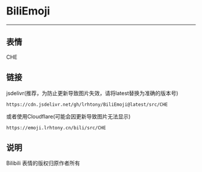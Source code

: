 # BiliEmoji
---
## 表情
CHE
## 链接
jsdelivr(推荐，为防止更新导致图片失效，请将latest替换为准确的版本号)
```
https://cdn.jsdelivr.net/gh/lrhtony/BiliEmoji@latest/src/CHE
```
或者使用Cloudflare(可能会因更新导致图片无法显示)
```
https://emoji.lrhtony.cn/bili/src/CHE
```
## 说明
Bilibili 表情的版权归原作者所有
